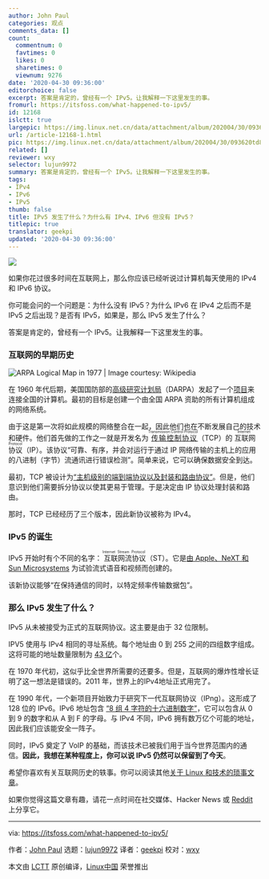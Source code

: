 ```yaml
---
author: John Paul
categories: 观点
comments_data: []
count:
  commentnum: 0
  favtimes: 0
  likes: 0
  sharetimes: 0
  viewnum: 9276
date: '2020-04-30 09:36:00'
editorchoice: false
excerpt: 答案是肯定的，曾经有一个 IPv5。让我解释一下这里发生的事。
fromurl: https://itsfoss.com/what-happened-to-ipv5/
id: 12168
islctt: true
largepic: https://img.linux.net.cn/data/attachment/album/202004/30/093620td8b60tib8kwtscd.png
url: /article-12168-1.html
pic: https://img.linux.net.cn/data/attachment/album/202004/30/093620td8b60tib8kwtscd.png.thumb.jpg
related: []
reviewer: wxy
selector: lujun9972
summary: 答案是肯定的，曾经有一个 IPv5。让我解释一下这里发生的事。
tags:
- IPv4
- IPv6
- IPv5
thumb: false
title: IPv5 发生了什么？为什么有 IPv4、IPv6 但没有 IPv5？
titlepic: true
translator: geekpi
updated: '2020-04-30 09:36:00'
---
```


![](/data/attachment/album/202004/30/093620td8b60tib8kwtscd.png)


如果你花过很多时间在互联网上，那么你应该已经听说过计算机每天使用的 IPv4 和 IPv6 协议。


你可能会问的一个问题是：为什么没有 IPv5？为什么 IPv6 在 IPv4 之后而不是 IPv5 之后出现？是否有 IPv5，如果是，那么 IPv5 发生了什么？


答案是肯定的，曾经有一个 IPv5。让我解释一下这里发生的事。


### 互联网的早期历史


![ARPA Logical Map in 1977 | Image courtesy: Wikipedia](/data/attachment/album/202004/30/093657hffmkfva14zfiudv.png)


在 1960 年代后期，美国国防部的[高级研究计划局](https://en.wikipedia.org/wiki/DARPA)（DARPA）发起了一个[项目](https://en.wikipedia.org/wiki/ARPANET)来连接全国的计算机。最初的目标是创建一个由全国 ARPA 资助的所有计算机组成的网络系统。


由于这是第一次将如此规模的网络整合在一起，因此他们也在不断发展自己的技术和硬件。他们首先做的工作之一就是开发名为<ruby> <a href="https://en.wikipedia.org/wiki/Transmission_Control_Protocol">  传输控制协议 </a> <rt>  Transmission Control Protocol </rt></ruby>（TCP）的<ruby> 互联网协议 <rt>  Internet Protocol </rt></ruby>（IP）。该协议“可靠、有序，并会对运行于通过 IP 网络传输的主机上的应用的八进制（字节）流通讯进行错误检测”。简单来说，它可以确保数据安全到达。


最初，TCP 被设计为[“主机级别的端到端协议以及封装和路由协议”](https://fcw.com/articles/2006/07/31/what-ever-happened-to-ipv5.aspx)。但是，他们意识到他们需要拆分协议以使其更易于管理。于是决定由 IP 协议处理封装和路由。


那时，TCP 已经经历了三个版本，因此新协议被称为 IPv4。


### IPv5 的诞生


IPv5 开始时有个不同的名字：<ruby> 互联网流协议 <rt>  Internet Stream Protocol </rt></ruby>（ST）。它是[由 Apple、NeXT 和 Sun Microsystems](https://www.lifewire.com/what-happened-to-ipv5-3971327) 为试验流式语音和视频而创建的。


该新协议能够“在保持通信的同时，以特定频率传输数据包”。


### 那么 IPv5 发生了什么？


IPv5 从未被接受为正式的互联网协议。这主要是由于 32 位限制。


IPV5 使用与 IPv4 相同的寻址系统。每个地址由 0 到 255 之间的四组数字组成。这将可能的地址数量限制为 [43 亿](https://www.lifewire.com/what-happened-to-ipv5-3971327)个。


在 1970 年代初，这似乎比全世界所需要的还要多。但是，互联网的爆炸性增长证明了这一想法是错误的。2011 年，世界上的IPv4地址正式用完了。


在 1990 年代，一个新项目开始致力于研究下一代互联网协议（IPng）。这形成了 128 位的 IPv6。IPv6 地址包含 [“8 组 4 字符的十六进制数字”](https://www.lifewire.com/what-happened-to-ipv5-3971327)，它可以包含从 0 到 9 的数字和从 A 到 F 的字母。与 IPv4 不同，IPv6 拥有数万亿个可能的地址，因此我们应该能安全一阵子。


同时，IPv5 奠定了 VoIP 的基础，而该技术已被我们用于当今世界范围内的通信。**因此，我想在某种程度上，你可以说 IPv5 仍然可以保留到了今天**。


希望你喜欢有关互联网历史的轶事。你可以阅读其他[关于 Linux 和技术的琐事文章](https://itsfoss.com/category/story/)。


如果你觉得这篇文章有趣，请花一点时间在社交媒体、Hacker News 或 [Reddit](https://reddit.com/r/linuxusersgroup) 上分享它。




---


via: <https://itsfoss.com/what-happened-to-ipv5/>


作者：[John Paul](https://itsfoss.com/author/john/) 选题：[lujun9972](https://github.com/lujun9972) 译者：[geekpi](https://github.com/geekpi) 校对：[wxy](https://github.com/wxy)


本文由 [LCTT](https://github.com/LCTT/TranslateProject) 原创编译，[Linux中国](https://linux.cn/) 荣誉推出